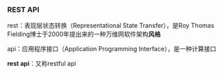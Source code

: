 ### REST API

rest：表现层状态转换（Representational State Transfer），是Roy Thomas Fielding博士于2000年提出来的一种万维网软件架构**风格**

api：应用程序接口（Application Programming Interface），是一种计算接口

**rest api**：又称restful api